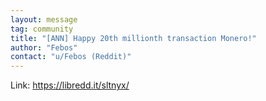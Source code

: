 ```yaml
---
layout: message
tag: community
title: "[ANN] Happy 20th millionth transaction Monero!"
author: "Febos"	
contact: "u/Febos (Reddit)"
---
```


Link: https://libredd.it/sltnyx/

